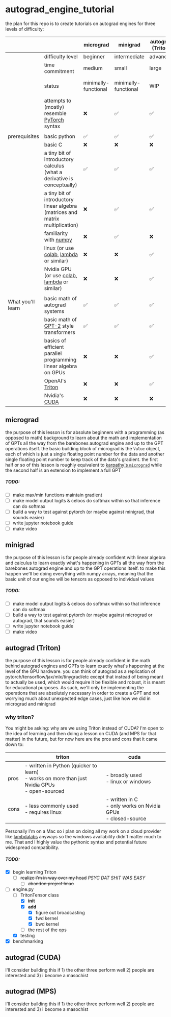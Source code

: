 # autograd_engine_tutorial
the plan for this repo is to create tutorials on autograd engines for three levels of difficulty:

|                   |                                                                                                                                                                    | micrograd            | minigrad             | autograd<br>(Triton) | autograd<br>(CUDA)     |
| ----------------- | ------------------------------------------------------------------------------------------------------------------------------------------------------------------ | -------------------- | -------------------- | ----------------- | ---------------------- |
|                   | difficulty level                                                                                                                                                   | beginner             | intermediate         | advanced          | advanced               |
|                   | time commitment                                                                                                                                                    | medium               | small                | large             | large                  |
|                   | status                                                                                                                                                             | minimally-functional | minimally-functional | WIP               | might not even make it |
|                   | attempts to (mostly) resemble [PyTorch](https://pytorch.org) syntax                                                                                                | ❌                    | ✅                    | ✅                 | TBD                    |
|                   |                                                                                                                                                                    |                      |                      |                   |                        |
| prerequisites     | basic python                                                                                                                                                       | ✅                    | ✅                    | ✅                 | ❌                      |
|                   | basic C                                                                                                                                                            | ❌                    | ❌                    | ❌                 | ✅                      |
|                   | a tiny bit of introductory calculus (what a derivative is conceptually)                                                                                            | ✅                    | ✅                    | ✅                 | ✅                      |
|                   | a tiny bit of introductory linear algebra (matrices and matrix multiplication)                                                                                     | ❌                    | ✅                    | ✅                 | ✅                      |
|                   | familiarity with [numpy](https://numpy.org)                                                                                                                        | ❌                    | ✅                    | ❌                 | ❌                      |
|                   | linux (or use [colab](https://colab.research.google.com), [lambda](https://lambdalabs.com) or similar)                                                             | ❌                    | ❌                    | ✅                 | ❌                      |
|                   | Nvidia GPU (or use [colab](https://colab.research.google.com), [lambda](https://lambdalabs.com) or similar)                                                        | ❌                    | ❌                    | ✅                 | ✅                      |
|                   |                                                                                                                                                                    |                      |                      |                   |                        |
| What you'll learn | basic math of autograd systems                                                                                                                                     | ✅                    | ✅                    | ✅                 | ✅                      |
|                   | basic math of [GPT-2](https://en.wikipedia.org/wiki/GPT-2#:~:text=Generative%20Pre%2Dtrained%20Transformer%202,of%208%20million%20web%20pages.) style transformers | ✅                    | ✅                    | ✅                 | ✅                      |
|                   | basics of efficient parallel programming linear algebra on GPUs                                                                                                    | ❌                    | ❌                    | ✅                 | ✅                      |
|                   | OpenAI's [Triton](https://triton-lang.org/main/index.html)                                                                                                         | ❌                    | ❌                    | ✅                 | ❌                      |
|                   | Nvidia's [CUDA](https://developer.nvidia.com/cuda-downloads?target_os=Linux&target_arch=x86_64&Distribution=Ubuntu&target_version=24.04&target_type=deb_local)     | ❌                    | ❌                    | ❌                 | ✅                      |

## micrograd
the purpose of this lesson is for absolute beginners with a programming (as opposed to math) background to learn about the math and implementation of GPTs all the way from the barebones autograd engine and up to the GPT operations itself. the basic building block of micrograd is the `Value` object, each of which is just a single floating point number for the data and another single floating point number to keep track of the data's gradient. the first half or so of this lesson is roughly equivalent to [karpathy's `micrograd`](https://youtu.be/VMj-3S1tku0?si=FM0qtfV-cvXr2kDJ) while the second half is an extension to implement a full GPT
##### TODO:
- [ ] make max/min functions maintain gradient
- [ ] make model output logits & celoos do softmax within so that inference can do softmax
- [ ] build a way to test against pytorch (or maybe against minigrad, that sounds easier)
- [ ] write jupyter notebook guide
- [ ] make video

## minigrad
the purpose of this lesson is for people already confident with linear algebra and calculus to learn exactly what's happening in GPTs all the way from the barebones autograd engine and up to the GPT operations itself. to make this happen we'll be doing everything with numpy arrays, meaning that the basic unit of our engine will be tensors as opposed to individual values
##### TODO:
- [ ] make model output logits & celoos do softmax within so that inference can do softmax
- [ ] build a way to test against pytorch (or maybe against micrograd or autograd, that sounds easier)
- [ ] write jupyter notebook guide
- [ ] make video

## autograd (Triton)
the purpose of this lesson is for people already confident in the math behind autograd engines and GPTs to learn exactly what's happening at the level of the GPU hardware. you can think of autograd as a replication of pytorch/tensorflow/jax/mlx/tinygrad/etc except that instead of being meant to actually be used, which would require it be flexible and robust, it is meant for educational purposes. As such, we'll only be implementing the operations that are absolutely necessary in order to create a GPT and not worrying much about unexpected edge cases, just like how we did in micrograd and minigrad

### why triton?
You might be asking: why are we using Triton instead of CUDA? I'm open to the idea of learning and then doing a lesson on CUDA (and MPS for that matter) in the future, but for now here are the pros and cons that it came down to:

|      | triton                                                                                            | cuda                                                             |
| ---- | ------------------------------------------------------------------------------------------------- | ---------------------------------------------------------------- |
| pros | - written in Python (quicker to learn)<br>- works on more than just Nvidia GPUs<br>- open-sourced | - broadly used<br>- linux or windows                             |
| cons | - less commonly used<br>- requires linux                                                          | - written in C<br>- only works on Nvidia GPUs<br>- closed-source |

Personally I'm on a Mac so i plan on doing all my work on a cloud provider like [lambdalabs](https://lambdalabs.com) anyways so the windows availability didn't matter much to me. That and I highly value the pythonic syntax and potential future widespread compatibility. 

##### TODO:
- [x] begin learning Triton
	- [ ] ~~realize i'm in way over my head~~ *PSYC DAT SHIT WAS EASY*
		- [ ] ~~abandon project lmao~~
- [ ] engine.py
	- [ ] TritonTensor class
		- [x] __init__
		- [x] __add__
			- [x] figure out broadcasting
			- [x] fwd kernel
			- [x] bwd kernel
		- [ ] the rest of the ops
	- [x] testing
- [x] benchmarking

## autograd (CUDA)
I'll consider building this if 1) the other three perform well 2) people are interested and 3) i become a masochist

## autograd (MPS)
I'll consider building this if 1) the other three perform well 2) people are interested and 3) i become a masochist
